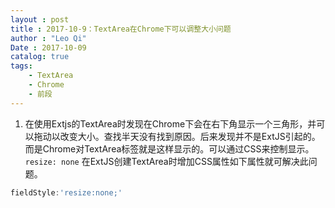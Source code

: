```yaml
---
layout : post
title : 2017-10-9：TextArea在Chrome下可以调整大小问题
author : "Leo Qi"
Date : 2017-10-09
catalog: true
tags:
    - TextArea
    - Chrome
    - 前段
---
```


1. 在使用Extjs的TextArea时发现在Chrome下会在右下角显示一个三角形，并可以拖动以改变大小。查找半天没有找到原因。后来发现并不是ExtJS引起的。而是Chrome对TextArea标签就是这样显示的。可以通过CSS来控制显示。
``
  resize: none
``
在ExtJS创建TextArea时增加CSS属性如下属性就可解决此问题。
```js
fieldStyle:'resize:none;'
```
